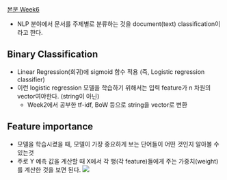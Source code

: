 [본문 Week6](https://jiho-ml.com/weekly-nlp-6/)

- NLP 분야에서 문서를 주제별로 분류하는 것을 document(text) classification이라고 한다.

## Binary Classification
- Linear Regression(회귀)에 sigmoid 함수 적용 (즉, Logistic regression classifier)
- 이런 logistic regression 모델을 학습하기 위해서는 입력 feature가 n 차원의 vector여야한다. (string이 아닌)
  - Week2에서 공부한 tf-idf, BoW 등으로 string을 vector로 변환

## Feature importance
  - 모델을 학습시켰을 때, 모델이 가장 중요하게 보는 단어들이 어떤 것인지 알아볼 수 있는것
  - 주로 Y 예측 값을 계산할 때 X에서 각 행(각 feature)들에게 주는 가중치(weight)를 계산한 것을 보면 된다.
  ![](https://jiho-ml.com/content/images/2020/05/feature_importance-1.png)
